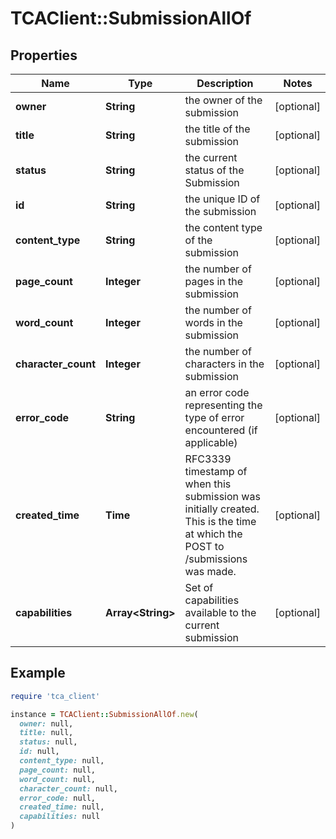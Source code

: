 # TCAClient::SubmissionAllOf

## Properties

| Name | Type | Description | Notes |
| ---- | ---- | ----------- | ----- |
| **owner** | **String** | the owner of the submission | [optional] |
| **title** | **String** | the title of the submission | [optional] |
| **status** | **String** | the current status of the Submission | [optional] |
| **id** | **String** | the unique ID of the submission | [optional] |
| **content_type** | **String** | the content type of the submission | [optional] |
| **page_count** | **Integer** | the number of pages in the submission | [optional] |
| **word_count** | **Integer** | the number of words in the submission | [optional] |
| **character_count** | **Integer** | the number of characters in the submission | [optional] |
| **error_code** | **String** | an error code representing the type of error encountered (if applicable)  | [optional] |
| **created_time** | **Time** | RFC3339 timestamp of when this submission was initially created. This is the time at which the POST to /submissions was made.  | [optional] |
| **capabilities** | **Array&lt;String&gt;** | Set of capabilities available to the current submission | [optional] |

## Example

```ruby
require 'tca_client'

instance = TCAClient::SubmissionAllOf.new(
  owner: null,
  title: null,
  status: null,
  id: null,
  content_type: null,
  page_count: null,
  word_count: null,
  character_count: null,
  error_code: null,
  created_time: null,
  capabilities: null
)
```

